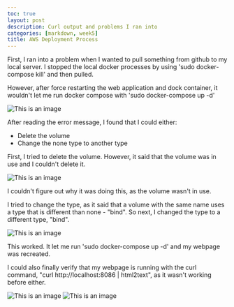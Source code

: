 ```yaml
---
toc: true
layout: post
description: Curl output and problems I ran into
categories: [markdown, week5]
title: AWS Deployment Process
---
```


First, I ran into a problem when I wanted to pull something from github to my local server. I stopped the local docker processes by using 'sudo docker-compose kill' and then pulled. 

However, after force restarting the web application and dock container, it wouldn't let me run docker compose with 'sudo docker-compose up -d'

![This is an image]()

After reading the error message, I found that I could either:
- Delete the volume
- Change the none type to another type


First, I tried to delete the volume. However, it said that the volume was in use and I couldn't delete it. 

![This is an image]()

I couldn't figure out why it was doing this, as the volume wasn't in use. 

I tried to change the type, as it said that a volume with the same name uses a type that is different than none - "bind". So next, I changed the type to a different type, "bind". 

![This is an image]()

This worked. It let me run 'sudo docker-compose up -d' and my webpage was recreated. 

I could also finally verify that my webpage is running with the curl command, "curl http://localhost:8086 | html2text", as it wasn't working before either. 

![This is an image]()
![This is an image]()


